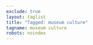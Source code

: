 ```yaml
---
exclude: true
layout: taglist
title: "Tagged: museum culture"
tagname: museum culture
robots: noindex
---
```

